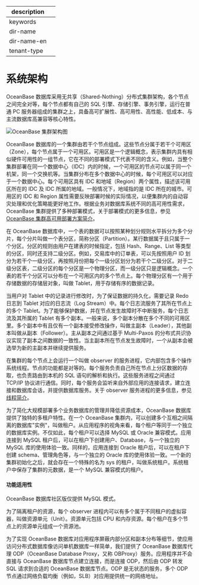 |description||
|---|---|
|keywords||
|dir-name||
|dir-name-en||
|tenant-type||

# 系统架构

OceanBase 数据库采用无共享（Shared-Nothing）分布式集群架构，各个节点之间完全对等，每个节点都有自己的 SQL 引擎、存储引擎、事务引擎，运行在普通 PC 服务器组成的集群之上，具备高可扩展性、高可用性、高性能、低成本、与主流数据库高兼容等核心特性。

![OceanBase 集群架构图](https://obbusiness-private.oss-cn-shanghai.aliyuncs.com/doc/img/observer-enterprise/V4.3.1/oceanbase-cluster-system-architecture.png)

OceanBase 数据库的一个集群由若干个节点组成。这些节点分属于若干个可用区（Zone），每个节点属于一个可用区。可用区是一个逻辑概念，表示集群内具有相似硬件可用性的一组节点，它在不同的部署模式下代表不同的含义。例如，当整个集群部署在同一个数据中心（IDC）内的时候，一个可用区的节点可以属于同一个机架，同一个交换机等。当集群分布在多个数据中心的时候，每个可用区可以对应于一个数据中心。每个可用区具有 IDC 和地域（Region）两个属性，描述该可用区所在的 IDC 及 IDC 所属的地域。一般情况下，地域指的是 IDC 所在的城市。可用区的 IDC 和 Region 属性需要反映部署时候的实际情况，以便集群内的自动容灾处理和优化策略能更好地工作。根据业务对数据库系统不同的高可用性需求，OceanBase 集群提供了多种部署模式，关于部署模式的更多信息，参见 [OceanBase 集群高可用部署方案简介](../400.deploy/200.introduction-to-oceanbase-cluster-high-availability-deployment-scheme.md)。

在 OceanBase 数据库中，一个表的数据可以按照某种划分规则水平拆分为多个分片，每个分片叫做一个表分区，简称分区（Partition）。某行数据属于且只属于一个分区。分区的规则由用户在建表的时候指定，包括 Hash、Range、List 等类型的分区，同时还支持二级分区。例如，交易库中的订单表，可以先按照用户 ID 划分为若干个一级分区，再按照月份把每个一级分区划分为若干个二级分区。对于二级分区表，二级分区的每个分区是一个物理分区，而一级分区只是逻辑概念。一个表的若干个分区可以分布在一个可用区内的多个节点上。每个物理分区有一个用于存储数据的存储层对象，叫做 Tablet，用于存储有序的数据记录。

当用户对 Tablet 中的记录进行修改时，为了保证数据的持久化，需要记录 Redo 日志到 Tablet 对应的日志流（Log Stream）中。每个日志流服务了其所在节点上的多个 Tablet。为了能够保护数据，并在节点发生故障时不中断服务，每个日志流及其所属的 Tablet 有多个副本。一般来说，多个副本分散在多个不同的可用区里。多个副本中有且仅有一个副本接受修改操作，叫做主副本（Leader），其他副本叫做从副本（Follower）。主从副本之间通过基于 Multi-Paxos 的分布式共识协议实现了副本之间数据的一致性。当主副本所在节点发生故障时，一个从副本会被选举为新的主副本并继续提供服务。

在集群的每个节点上会运行一个叫做 observer 的服务进程，它内部包含多个操作系统线程。节点的功能都是对等的。每个服务负责自己所在节点上分区数据的存取，也负责路由到本机的 SQL 语句的解析和执行。这些服务进程之间通过 TCP/IP 协议进行通信。同时，每个服务会监听来自外部应用的连接请求，建立连接和数据库会话，并提供数据库服务。关于 observer 服务进程的更多信息，参见 [线程简介](../700.reference/100.oceanbase-database-concepts/1200.observer-node-architecture/300.observer-thread-model/100.thread-introduction.md)。

为了简化大规模部署多个业务数据库的管理并降低资源成本，OceanBase 数据库提供了独特的多租户特性。在一个 OceanBase 集群内，可以创建多个互相之间隔离的数据库"实例"，叫做租户。从应用程序的视角来看，每个租户等同于一个独立的数据库实例。不仅如此，每个租户可以选择 MySQL 或 Oracle 兼容模式。应用连接到 MySQL 租户后，可以在租户下创建用户、Database，与一个独立的 MySQL 库的使用体验一致。同样的，应用连接到 Oracle 租户后，可以在租户下创建 schema、管理角色等，与一个独立的 Oracle 库的使用体验一致。一个新的集群初始化之后，就会存在一个特殊的名为 sys 的租户，叫做系统租户。系统租户中保存了集群的元数据，是一个 MySQL 兼容模式的租户。

<main id="notice" >
<h4>功能适用性</h4>
<p>OceanBase 数据库社区版仅提供 MySQL 模式。</p>
</main>

为了隔离租户的资源，每个 observer 进程内可以有多个属于不同租户的虚拟容器，叫做资源单元（Unit）。资源单元包括 CPU 和内存资源。每个租户在多个节点上的资源单元组成一个资源池。

为了实现 OceanBase 数据库对应用程序屏蔽内部分区和副本分布等细节，使应用访问分布式数据库像访问单机数据库一样简单，我们提供了 OceanBase 数据库代理 ODP（OceanBase Database Proxy，又称 OBProxy）服务。应用程序并不会直接与 OceanBase 数据库节点建立连接，而是连接 ODP，然后由 ODP 转发 SQL 请求到合适的 OceanBase 数据库节点。ODP 是无状态的服务，多个 ODP 节点通过网络负载均衡（例如，SLB）对应用提供统一的网络地址。
